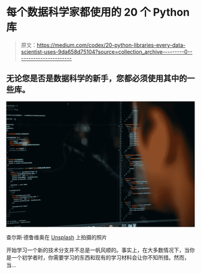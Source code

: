 # 每个数据科学家都使用的 20 个 Python 库

> 原文：<https://medium.com/codex/20-python-libraries-every-data-scientist-uses-9da658d75104?source=collection_archive---------0----------------------->

## 无论您是否是数据科学的新手，您都必须使用其中的一些库。

![](img/fa02313b99663bdc4f614bdad7a95316.png)

查尔斯·德鲁维奥在 [Unsplash](https://unsplash.com?utm_source=medium&utm_medium=referral) 上拍摄的照片

开始学习一个新的技术分支并不总是一帆风顺的。事实上，在大多数情况下，当你是一个初学者时，你需要学习的东西和现有的学习材料会让你不知所措。然而，当…